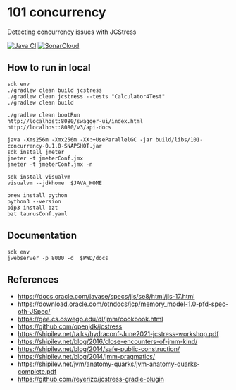 # 101 concurrency

Detecting concurrency issues with JCStress

[![Java CI](https://github.com/jabrena/101-concurrency/actions/workflows/build.yml/badge.svg)](https://github.com/jabrena/101-concurrency/actions/workflows/build.yml)
[![SonarCloud](https://sonarcloud.io/images/project_badges/sonarcloud-white.svg)](https://sonarcloud.io/summary/new_code?id=jabrena_101-concurrency)

## How to run in local

```
sdk env
./gradlew clean build jcstress
./gradlew clean jcstress --tests "Calculator4Test"
./gradlew clean build

./gradlew clean bootRun
http://localhost:8080/swagger-ui/index.html
http://localhost:8080/v3/api-docs

java -Xms256m -Xmx256m -XX:+UseParallelGC -jar build/libs/101-concurrency-0.1.0-SNAPSHOT.jar
sdk install jmeter
jmeter -t jmeterConf.jmx
jmeter -t jmeterConf.jmx -n

sdk install visualvm
visualvm --jdkhome  $JAVA_HOME

brew install python
python3 --version
pip3 install bzt
bzt taurusConf.yaml
```

## Documentation

```
sdk env
jwebserver -p 8000 -d  $PWD/docs
```

## References

- https://docs.oracle.com/javase/specs/jls/se8/html/jls-17.html
- https://download.oracle.com/otndocs/jcp/memory_model-1.0-pfd-spec-oth-JSpec/
- https://gee.cs.oswego.edu/dl/jmm/cookbook.html
- https://github.com/openjdk/jcstress
- https://shipilev.net/talks/hydraconf-June2021-jcstress-workshop.pdf
- https://shipilev.net/blog/2016/close-encounters-of-jmm-kind/
- https://shipilev.net/blog/2014/safe-public-construction/
- https://shipilev.net/blog/2014/jmm-pragmatics/
- https://shipilev.net/jvm/anatomy-quarks/jvm-anatomy-quarks-complete.pdf
- https://github.com/reyerizo/jcstress-gradle-plugin
